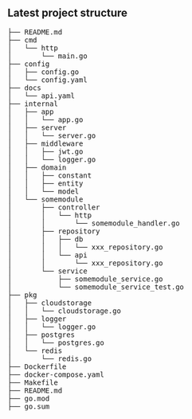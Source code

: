 ## Latest project structure
<pre>
├── README.md
├── cmd
│   └── http
│       └── main.go
├── config
│   ├── config.go
│   └── config.yaml
├── docs
│   └── api.yaml
├── internal
│   ├── app
│   │   └── app.go
│   ├── server
│   │   └── server.go
│   ├── middleware
│   │   ├── jwt.go
│   │   └── logger.go
│   ├── domain
│   │   ├── constant
│   │   ├── entity
│   │   └── model
│   └── somemodule
│       ├── controller
│       │   └── http
│       │       └── somemodule_handler.go
│       ├── repository
│       │   ├── db
│       │   │   └── xxx_repository.go
│       │   └── api
│       │       └── xxx_repository.go
│       └── service
│           ├── somemodule_service.go
│           └── somemodule_service_test.go
├── pkg
│   ├── cloudstorage
│   │   └── cloudstorage.go
│   ├── logger
│   │   └── logger.go
│   ├── postgres
│   │   └── postgres.go
│   └── redis
│       └── redis.go
├── Dockerfile
├── docker-compose.yaml
├── Makefile
├── README.md
├── go.mod
├── go.sum
</pre>